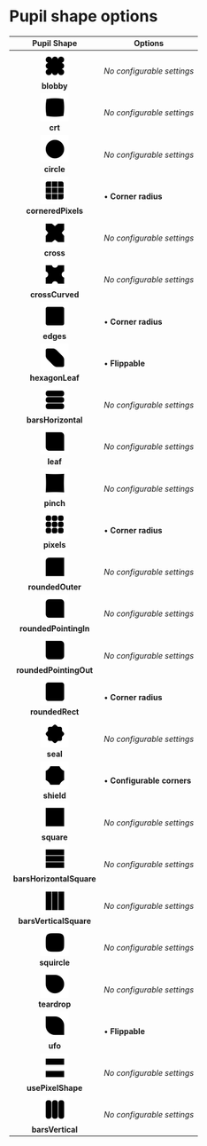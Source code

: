 # Pupil shape options

|  Pupil Shape  |  Options  |
|:-------------:|-----------|
| <a href="./images/blobby.png"><img src="./images/blobby.png" width="50" /></a><br/>__blobby__ | _No configurable settings_ |
| <a href="./images/crt.png"><img src="./images/crt.png" width="50" /></a><br/>__crt__ | _No configurable settings_ |
| <a href="./images/circle.png"><img src="./images/circle.png" width="50" /></a><br/>__circle__ | _No configurable settings_ |
| <a href="./images/corneredPixels.png"><img src="./images/corneredPixels.png" width="50" /></a><br/>__corneredPixels__ | • __Corner radius__<br/> |
| <a href="./images/cross.png"><img src="./images/cross.png" width="50" /></a><br/>__cross__ | _No configurable settings_ |
| <a href="./images/crossCurved.png"><img src="./images/crossCurved.png" width="50" /></a><br/>__crossCurved__ | _No configurable settings_ |
| <a href="./images/edges.png"><img src="./images/edges.png" width="50" /></a><br/>__edges__ | • __Corner radius__<br/> |
| <a href="./images/hexagonLeaf.png"><img src="./images/hexagonLeaf.png" width="50" /></a><br/>__hexagonLeaf__ | • __Flippable__<br/> |
| <a href="./images/barsHorizontal.png"><img src="./images/barsHorizontal.png" width="50" /></a><br/>__barsHorizontal__ | _No configurable settings_ |
| <a href="./images/leaf.png"><img src="./images/leaf.png" width="50" /></a><br/>__leaf__ | _No configurable settings_ |
| <a href="./images/pinch.png"><img src="./images/pinch.png" width="50" /></a><br/>__pinch__ | _No configurable settings_ |
| <a href="./images/pixels.png"><img src="./images/pixels.png" width="50" /></a><br/>__pixels__ | • __Corner radius__<br/> |
| <a href="./images/roundedOuter.png"><img src="./images/roundedOuter.png" width="50" /></a><br/>__roundedOuter__ | _No configurable settings_ |
| <a href="./images/roundedPointingIn.png"><img src="./images/roundedPointingIn.png" width="50" /></a><br/>__roundedPointingIn__ | _No configurable settings_ |
| <a href="./images/roundedPointingOut.png"><img src="./images/roundedPointingOut.png" width="50" /></a><br/>__roundedPointingOut__ | _No configurable settings_ |
| <a href="./images/roundedRect.png"><img src="./images/roundedRect.png" width="50" /></a><br/>__roundedRect__ | • __Corner radius__<br/> |
| <a href="./images/seal.png"><img src="./images/seal.png" width="50" /></a><br/>__seal__ | _No configurable settings_ |
| <a href="./images/shield.png"><img src="./images/shield.png" width="50" /></a><br/>__shield__ | • __Configurable corners__<br/> |
| <a href="./images/square.png"><img src="./images/square.png" width="50" /></a><br/>__square__ | _No configurable settings_ |
| <a href="./images/barsHorizontalSquare.png"><img src="./images/barsHorizontalSquare.png" width="50" /></a><br/>__barsHorizontalSquare__ | _No configurable settings_ |
| <a href="./images/barsVerticalSquare.png"><img src="./images/barsVerticalSquare.png" width="50" /></a><br/>__barsVerticalSquare__ | _No configurable settings_ |
| <a href="./images/squircle.png"><img src="./images/squircle.png" width="50" /></a><br/>__squircle__ | _No configurable settings_ |
| <a href="./images/teardrop.png"><img src="./images/teardrop.png" width="50" /></a><br/>__teardrop__ | _No configurable settings_ |
| <a href="./images/ufo.png"><img src="./images/ufo.png" width="50" /></a><br/>__ufo__ | • __Flippable__<br/> |
| <a href="./images/usePixelShape.png"><img src="./images/usePixelShape.png" width="50" /></a><br/>__usePixelShape__ | _No configurable settings_ |
| <a href="./images/barsVertical.png"><img src="./images/barsVertical.png" width="50" /></a><br/>__barsVertical__ | _No configurable settings_ |
